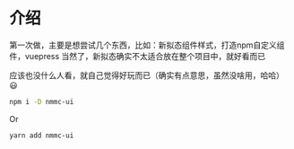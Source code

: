 # 介绍
第一次做，主要是想尝试几个东西，比如：新拟态组件样式，打造npm自定义组件，vuepress
当然了，新拟态确实不太适合放在整个项目中，就好看而已

应该也没什么人看，就自己觉得好玩而已（确实有点意思，虽然没啥用，哈哈） :smiley:


```bash
npm i -D nmmc-ui
```

Or

```bash
yarn add nmmc-ui
``` 